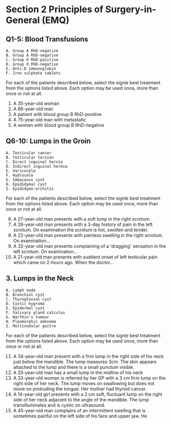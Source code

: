 Section 2 Principles of Surgery-in-General (EMQ)
================================================

## Q1-5: Blood Transfusions
    A. Group A RhD-negative
    B. Group A RhD-negative
    C. Group O RhD-positive
    D. Group O RhD-negative
    E. Anti-D immunoglobin
    F. Iron sulphate tablets

For each of the patients described below, select the signle best treatment from the options listed above. Each option may be used once, more than once or not at all.

1. A 35-year-old woman
2. A 66-year-old man
3. A patient with blood group B RhD-positive
4. A 75-year-old man with metastatic
5. A woman with blood group B RhD-negative

## Q6-10: Lumps in the Groin
    A. Testicular cancer
    B. Testicular torsion
    C. Direct inguinal hernia
    D. Indirect inguinal hermia
    E. Varicocele
    F. Hydrocele
    G. Sebaceous cyst
    H. Epididymal cyst
    I. Epididymo-orchitis
    
For each of the patients described below, select the signle best treatment from the options listed above. Each option may be used once, more than once or not at all.

6. A 27-year-old man presents with a soft lump in the right scrotum.    
7. A 26-year-old man presents with a 3-day history of pain in the left scrotum. On examination the scrotum is hot, swollen and tender.
8. A 22-year-old man presents with painless swelling in the right scrotum. On examination...
9. A 32-year-old man presents complaining of a 'dragging' sensation in the left scrotum. On examination...
10. A 21-year-old man presents with suddent onset of left testicular pain which came on 2-hours ago. When the doctor...

## 3. Lumps in the Neck

    A. Lymph node
    B. Branchial cyst
    C. Thyroglossal cyst
    D. Cystic hygroma
    E. Epidermal cyst
    F. Salivary gland calculus
    G. Warthin's tumour
    H. Pleomorphic adenoma
    I. Multinodular goitre

For each of the patients described below, select the signle best treatment from the options listed above. Each option may be used once, more than once or not at all.

11. A 34-year-old man present with a firm lump in the right side of his neck just below the mandible. The lump measures 3cm. The skin appears attached to the lump and there is a small punctum visible.
12. A 25-year-old man has a small lump in the midline of his neck
13. A 33-year-old woman is referred by her GP with a 3 cm firm lump on the right side of her neck. The lump moves on swallowing but does not move on protruding the tongue. Her mother had thyroid cancer.
14. A 14-year-old girl presents with a 2 cm soft, fluctuant lump on the right side of her neck adjacent to the angle of the mandible. The lump transilluminates and is cystic on ultrasound.
15. A 45-year-old man complains of an intermittent swelling that is sometimes painful on the left side of his face and upper jaw. He 
    

